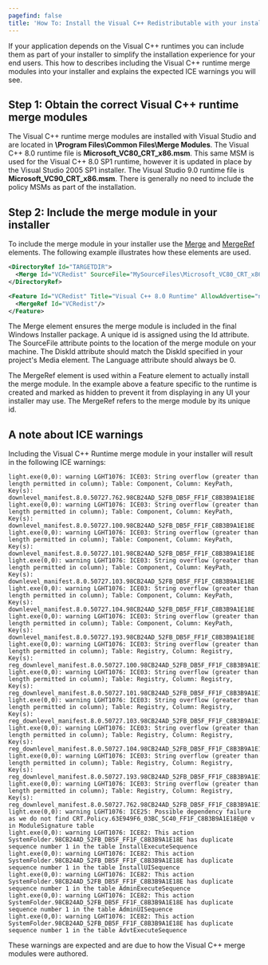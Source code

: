 ```yaml
---
pagefind: false
title: 'How To: Install the Visual C++ Redistributable with your installer'
---
```


If your application depends on the Visual C++ runtimes you can include them as part of your installer to simplify the installation experience for your end users. This how to describes including the Visual C++ runtime merge modules into your installer and explains the expected ICE warnings you will see.

## Step 1: Obtain the correct Visual C++ runtime merge modules
The Visual C++ runtime merge modules are installed with Visual Studio and are located in **\Program Files\Common Files\Merge Modules**. The Visual C++ 8.0 runtime file is **Microsoft\_VC80\_CRT\_x86.msm**. This same MSM is used for the Visual C++ 8.0 SP1 runtime, however it is updated in place by the Visual Studio 2005 SP1 installer. The Visual Studio 9.0 runtime file is **Microsoft\_VC90\_CRT\_x86.msm**. There is generally no need to include the policy MSMs as part of the installation.

## Step 2: Include the merge module in your installer
To include the merge module in your installer use the [Merge](../../xsd/wix/merge/) and [MergeRef](../../xsd/wix/mergeref/) elements. The following example illustrates how these elements are used.

```xml
<DirectoryRef Id="TARGETDIR">
  <Merge Id="VCRedist" SourceFile="MySourceFiles\Microsoft_VC80_CRT_x86.msm" DiskId="1" Language="0"/>
</DirectoryRef>
```

```xml
<Feature Id="VCRedist" Title="Visual C++ 8.0 Runtime" AllowAdvertise="no" Display="hidden" Level="1">
  <MergeRef Id="VCRedist"/>
</Feature>
```

The Merge element ensures the merge module is included in the final Windows Installer package. A unique id is assigned using the Id attribute. The SourceFile attribute points to the location of the merge module on your machine. The DiskId attribute should match the DiskId specified in your project's Media element. The Language attribute should always be 0.

The MergeRef element is used within a Feature element to actually install the merge module. In the example above a feature specific to the runtime is created and marked as hidden to prevent it from displaying in any UI your installer may use. The MergeRef refers to the merge module by its unique id.

## A note about ICE warnings
Including the Visual C++ Runtime merge module in your installer will result in the following ICE warnings:

    light.exe(0,0): warning LGHT1076: ICE03: String overflow (greater than length permitted in column); Table: Component, Column: KeyPath, Key(s): downlevel_manifest.8.0.50727.762.98CB24AD_52FB_DB5F_FF1F_C8B3B9A1E18E
    light.exe(0,0): warning LGHT1076: ICE03: String overflow (greater than length permitted in column); Table: Component, Column: KeyPath, Key(s): downlevel_manifest.8.0.50727.100.98CB24AD_52FB_DB5F_FF1F_C8B3B9A1E18E
    light.exe(0,0): warning LGHT1076: ICE03: String overflow (greater than length permitted in column); Table: Component, Column: KeyPath, Key(s): downlevel_manifest.8.0.50727.101.98CB24AD_52FB_DB5F_FF1F_C8B3B9A1E18E
    light.exe(0,0): warning LGHT1076: ICE03: String overflow (greater than length permitted in column); Table: Component, Column: KeyPath, Key(s): downlevel_manifest.8.0.50727.103.98CB24AD_52FB_DB5F_FF1F_C8B3B9A1E18E
    light.exe(0,0): warning LGHT1076: ICE03: String overflow (greater than length permitted in column); Table: Component, Column: KeyPath, Key(s): downlevel_manifest.8.0.50727.104.98CB24AD_52FB_DB5F_FF1F_C8B3B9A1E18E
    light.exe(0,0): warning LGHT1076: ICE03: String overflow (greater than length permitted in column); Table: Component, Column: KeyPath, Key(s): downlevel_manifest.8.0.50727.193.98CB24AD_52FB_DB5F_FF1F_C8B3B9A1E18E
    light.exe(0,0): warning LGHT1076: ICE03: String overflow (greater than length permitted in column); Table: Registry, Column: Registry, Key(s): reg_downlevel_manifest.8.0.50727.100.98CB24AD_52FB_DB5F_FF1F_C8B3B9A1E18E
    light.exe(0,0): warning LGHT1076: ICE03: String overflow (greater than length permitted in column); Table: Registry, Column: Registry, Key(s): reg_downlevel_manifest.8.0.50727.101.98CB24AD_52FB_DB5F_FF1F_C8B3B9A1E18E
    light.exe(0,0): warning LGHT1076: ICE03: String overflow (greater than length permitted in column); Table: Registry, Column: Registry, Key(s): reg_downlevel_manifest.8.0.50727.103.98CB24AD_52FB_DB5F_FF1F_C8B3B9A1E18E
    light.exe(0,0): warning LGHT1076: ICE03: String overflow (greater than length permitted in column); Table: Registry, Column: Registry, Key(s): reg_downlevel_manifest.8.0.50727.104.98CB24AD_52FB_DB5F_FF1F_C8B3B9A1E18E
    light.exe(0,0): warning LGHT1076: ICE03: String overflow (greater than length permitted in column); Table: Registry, Column: Registry, Key(s): reg_downlevel_manifest.8.0.50727.193.98CB24AD_52FB_DB5F_FF1F_C8B3B9A1E18E
    light.exe(0,0): warning LGHT1076: ICE03: String overflow (greater than length permitted in column); Table: Registry, Column: Registry, Key(s): reg_downlevel_manifest.8.0.50727.762.98CB24AD_52FB_DB5F_FF1F_C8B3B9A1E18E
    light.exe(0,0): warning LGHT1076: ICE25: Possible dependency failure as we do not find CRT.Policy.63E949F6_03BC_5C40_FF1F_C8B3B9A1E18E@0 v in ModuleSignature table
    light.exe(0,0): warning LGHT1076: ICE82: This action SystemFolder.98CB24AD_52FB_DB5F_FF1F_C8B3B9A1E18E has duplicate sequence number 1 in the table InstallExecuteSequence
    light.exe(0,0): warning LGHT1076: ICE82: This action SystemFolder.98CB24AD_52FB_DB5F_FF1F_C8B3B9A1E18E has duplicate sequence number 1 in the table InstallUISequence
    light.exe(0,0): warning LGHT1076: ICE82: This action SystemFolder.98CB24AD_52FB_DB5F_FF1F_C8B3B9A1E18E has duplicate sequence number 1 in the table AdminExecuteSequence
    light.exe(0,0): warning LGHT1076: ICE82: This action SystemFolder.98CB24AD_52FB_DB5F_FF1F_C8B3B9A1E18E has duplicate sequence number 1 in the table AdminUISequence
    light.exe(0,0): warning LGHT1076: ICE82: This action SystemFolder.98CB24AD_52FB_DB5F_FF1F_C8B3B9A1E18E has duplicate sequence number 1 in the table AdvtExecuteSequence

These warnings are expected and are due to how the Visual C++ merge modules were authored.

